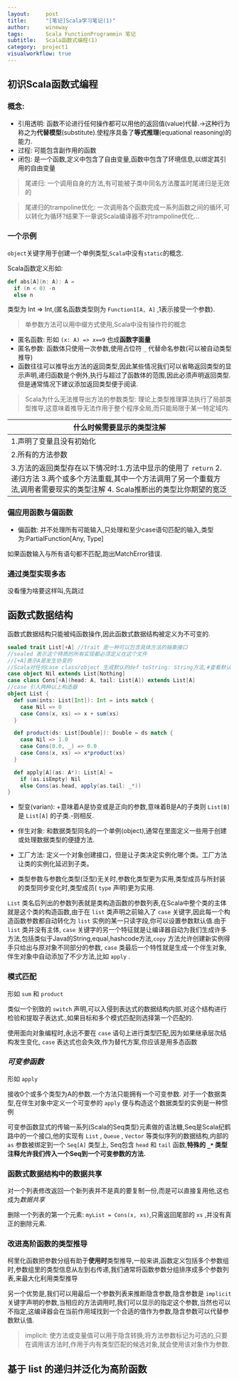 ```yaml
---
layout:     post
title:      "[笔记]Scala学习笔记(1)"
author:     wineway
tags: 		Scala FunctionProgrammin 笔记
subtitle:   Scala函数式编程(1)
category:  project1
visualworkflow: true
---
```

## 初识Scala函数式编程

### 概念:
- 引用透明: 函数不论进行任何操作都可以用他的返回值(value)代替.->这种行为称之为**代替模型**(substitute).使程序具备了**等式推理**(equational reasoning)的能力.
- 过程: 可能包含副作用的函数
- 闭包: 是一个函数,定义中包含了自由变量,函数中包含了环境信息,以绑定其引用的自由变量

> 尾递归: 一个调用自身的方法,有可能被子类中同名方法覆盖时尾递归是无效的

> 尾递归的trampoline优化: 一次调用各个函数完成一系列函数之间的循环,可以转化为循环?结果下一章说Scala编译器不对trampoline优化...

### 一个示例

`object`关键字用于创建一个单例类型,`Scala`中没有`static`的概念.

Scala函数定义形如:

```Scala
def abs[A](n: A): A =
  if (n < 0) -n
  else n
```
类型为 Int => Int,(匿名函数类型则为 `Function1[A, A]` ,1表示接受一个参数).

>单参数方法可以用中缀方式使用,Scala中没有操作符的概念

- 匿名函数: 形如 `(x: A) => x==9` 也成**函数字面量**
- 匿名参数: 函数体只使用一次参数,使用占位符 `_` 代替命名参数(可以被自动类型推导)
- 函数往往可以推导出方法的返回类型,因此某些情况我们可以省略返回类型的显示声明,递归函数是个例外,执行与超过了函数体的范围,因此必须声明返回类型.但是通常情况下建议添加返回类型便于阅读.

>Scala为什么无法推导出方法的参数类型: 理论上类型推理算法执行了局部类型推导,这意味着推导无法作用于整个程序全局,而只能局限于某一特定域内.

|**什么时候需要显示的类型注解**|
|---------------------|
|1.声明了变量且没有初始化|
|2.所有的方法参数|
|3.方法的返回类型存在以下情况时:1.方法中显示的使用了 `return` 2.递归方法 3.两个或多个方法重载,其中一个方法调用了另一个重载方法,调用者需要现实的类型注解 4. Scala推断出的类型比你期望的宽泛|


### 偏应用函数与偏函数

- 偏函数: 并不处理所有可能输入,只处理和至少case语句匹配的输入,类型为:PartialFunction[Any, Type]

如果函数输入与所有语句都不匹配,跑出MatchError错误.

### 通过类型实现多态

没看懂为啥要这样叫,先跳过

## 函数式数据结构

函数式数据结构只能被纯函数操作,因此函数式数据结构被定义为不可变的.
```scala
sealed trait List[+A] //trait 是一种可以包含具体方法的抽象接口
//sealed 表示这个特质的所有实现都必须定义在这个文件
//[+A]表示A是发生协变的
//Scala对任何case class/object 生成默认的def toString: String方法,#查看默认的toString实现
case object Nil extends List[Nothing]
case class Cons[+A](head: A, tail: List[A]) extends List[A]
//case 引入两种以上构造器
object List {
  def sum(ints: List[Int]): Int = ints match {
    case Nil => 0
    case Cons(x, xs) => x + sum(xs)
  }

  def product(ds: List[Double]): Double = ds match {
    case Nil => 1.0
    case Cons(0.0, _) => 0.0
    case Cons(x, xs) => x*product(xs)
  }

  def apply[A](as: A*): List[A] =
    if (as.isEmpty) Nil
    else Cons(as.head, apply(as.tail: _*))
}
```
- 型变(varian): +意味着A是协变或是正向的参数,意味着B是A的子类则 `List[B]` 是 `List[A]` 的子类.-则相反.

- 伴生对象: 和数据类型同名的一个单例(object),通常在里面定义一些用于创建或处理数据类型的便捷方法.

- 工厂方法: 定义一个对象创建接口，但是让子类决定实例化哪个类。工厂方法让类的实例化延迟到子类。

- 类型参数与参数化类型(泛型)无关时,参数化类型更为实用,类型成员与所封装的类型同步变化时,类型成员( `type` 声明)更为实用.

`List` 类名后列出的参数列表就是类构造函数的参数列表,在Scala中整个类的主体就是这个类的构造函数,由于在 `list` 类声明之前输入了 `case` 关键字,因此每一个构造函数参数都自动转化为 `list` 实例的某一只读字段,你可以设置参数默认值.由于 `list` 类并没有主体, `case` 关键字的另一个特征就是让编译器自动为我们生成许多方法,包括类似于Java的String,equal,hashcode方法,`copy` 方法允许创建新实例得手只给出与原对象不同部分的参数, `case` 类最后一个特性就是生成一个伴生对象,伴生对象中自动添加了不少方法,比如 `apply` .

### 模式匹配

形如 `sum` 和 `product`

类似一个别致的 `switch` 声明,可以入侵到表达式的数据结构内部,对这个结构进行检验和提取子表达式.,如果目标和多个模式匹配则选择第一个匹配的.

使用面向对象编程时,永远不要在 `case` 语句上进行类型匹配,因为如果继承层次结构发生变化, `case` 表达式也会失效,作为替代方案,你应该是用多态函数

### ***可变参函数***

形如 `apply`

接收0个或多个类型为A的参数.一个方法只能拥有一个可变参数.
对于一个数据类型,在伴生对象中定义一个可变参的 `apply` 便与构造这个数据类型的实例是一种惯例

可变参函数显式的传输一系列(Scala的Seq类型)元素做的语法糖,Seq是Scala纪鹤路中的一个接口,他的实现有 `List` , `Queue` , `Vector` 等类似序列的数据结构,内部的 `as` 参数被绑定到一个 `Seq[A]` 类型上, Seq包含 `head` 和 `tail` 函数,**特殊的 `_*` 类型注释允许我们传入一个Seq到一个可变参数的方法.**

### 函数式数据结构中的数据共享

对一个列表修改返回一个新列表并不是真的要复制一份,而是可以直接复用他,这也成为*数据共享*

删除一个列表的第一个元素: `myList = Cons(x, xs)`,只需返回尾部的 `xs` ,并没有真正的删除元素.

### 改进高阶函数的类型推导

柯里化函数把参数分组有助于**使用时**类型推导,一般来讲,函数定义包括多个参数组时,参数组里的类型信息从左到右传递,我们通常将函数参数分组排序成多个参数列表,来最大化利用类型推导

另一个优势是,我们可以用最后一个参数列表来推断隐含参数,隐含参数是 `implicit` 关键字声明的参数,当相应的方法调用时,我们可以显示的指定这个参数,当然也可以不指定,这编译器会在当前作用域找到一个合适的值作为参数,隐含参数可以代替参数默认值.

>implicit: 使方法或变量值可以用于隐含转换;将方法参数标记为可选的,只要在调用该方法时,作用于内有类型匹配的候选对象,就会使用该对象作为参数.



## 基于 list 的递归并泛化为高阶函数
